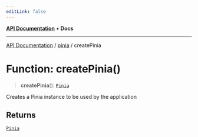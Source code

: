 ```yaml
---
editLink: false
---
```


[**API Documentation**](../../index.md) • **Docs**

***

[API Documentation](../../index.md) / [pinia](../index.md) / createPinia

# Function: createPinia()

> **createPinia**(): [`Pinia`](../interfaces/Pinia.md)

Creates a Pinia instance to be used by the application

## Returns

[`Pinia`](../interfaces/Pinia.md)
